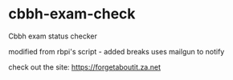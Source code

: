 # cbbh-exam-check
Cbbh exam status checker

modified from rbpi's script - added breaks
uses mailgun to notify

check out the site:
https://forgetaboutit.za.net
